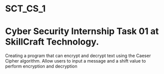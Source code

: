# SCT_CS_1
# Cyber Security Internship Task 01 at SkillCraft Technology.
Creating a program that can encrypt and decrypt text using the Caeser Cipher algorithm. Allow users to input a message and a shift value to perform encryption and decryption

